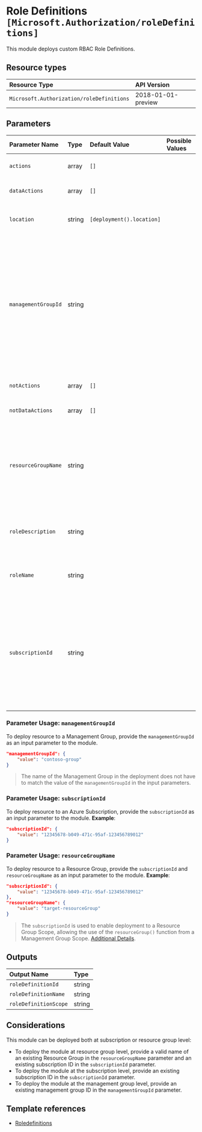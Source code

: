 # Role Definitions `[Microsoft.Authorization/roleDefinitions]`

This module deploys custom RBAC Role Definitions.

## Resource types

| Resource Type | API Version |
| :-- | :-- |
| `Microsoft.Authorization/roleDefinitions` | 2018-01-01-preview |

## Parameters

| Parameter Name | Type | Default Value | Possible Values | Description |
| :-- | :-- | :-- | :-- | :-- |
| `actions` | array | `[]` |  | Optional. List of allowed actions. |
| `dataActions` | array | `[]` |  | Optional. List of allowed data actions. |
| `location` | string | `[deployment().location]` |  | Optional. Location for all resources. |
| `managementGroupId` | string |  |  | Optional. The resource ID of the Management Group where the Role Definition and Target Scope will be applied to. Cannot use when Subscription or Resource Groups Parameters are used. |
| `notActions` | array | `[]` |  | Optional. List of denied actions. |
| `notDataActions` | array | `[]` |  | Optional. List of denied data actions. |
| `resourceGroupName` | string |  |  | Optional. The name of the Resource Group where the Role Definition and Target Scope will be applied to. |
| `roleDescription` | string |  |  | Optional. Description of the custom RBAC role to be created. |
| `roleName` | string |  |  | Required. Name of the custom RBAC role to be created. |
| `subscriptionId` | string |  |  | Optional. The Subscription ID where the Role Definition and Target Scope will be applied to. Use for both Subscription level and Resource Group Level. |

### Parameter Usage: `managementGroupId`

To deploy resource to a Management Group, provide the `managementGroupId` as an input parameter to the module.

```json
"managementGroupId": {
    "value": "contoso-group"
}
```

> The name of the Management Group in the deployment does not have to match the value of the `managementGroupId` in the input parameters.

### Parameter Usage: `subscriptionId`

To deploy resource to an Azure Subscription, provide the `subscriptionId` as an input parameter to the module. **Example**:

```json
"subscriptionId": {
    "value": "12345678-b049-471c-95af-123456789012"
}
```

### Parameter Usage: `resourceGroupName`

To deploy resource to a Resource Group, provide the `subscriptionId` and `resourceGroupName` as an input parameter to the module. **Example**:

```json
"subscriptionId": {
    "value": "12345678-b049-471c-95af-123456789012"
},
"resourceGroupName": {
    "value": "target-resourceGroup"
}
```

> The `subscriptionId` is used to enable deployment to a Resource Group Scope, allowing the use of the `resourceGroup()` function from a Management Group Scope. [Additional Details](https://github.com/Azure/bicep/pull/1420).

## Outputs

| Output Name | Type |
| :-- | :-- |
| `roleDefinitionId` | string |
| `roleDefinitionName` | string |
| `roleDefinitionScope` | string |

## Considerations

This module can be deployed both at subscription or resource group level:

- To deploy the module at resource group level, provide a valid name of an existing Resource Group in the `resourceGroupName` parameter and an existing subscription ID in the `subscriptionId` parameter.
- To deploy the module at the subscription level, provide an existing subscription ID in the `subscriptionId` parameter.
- To deploy the module at the management group level, provide an existing management group ID in the `managementGroupId` parameter.

## Template references

- [Roledefinitions](https://docs.microsoft.com/en-us/azure/templates/Microsoft.Authorization/2018-01-01-preview/roleDefinitions)
